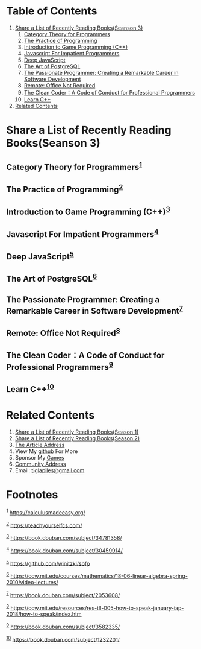 
# Table of Contents

1.  [Share a List of Recently Reading Books(Seanson 3)](#org6b36443)
    1.  [Category Theory for Programmers](#org9e11e81)
    2.  [The Practice of Programming](#orgfa01ffa)
    3.  [Introduction to Game Programming (C++)](#org3071f8e)
    4.  [Javascript For Impatient Programmers](#orge35b6da)
    5.  [Deep JavaScript](#orged49c81)
    6.  [The Art of PostgreSQL](#orgba2da3b)
    7.  [The Passionate Programmer: Creating a Remarkable Career in Software Development](#org4ee1b87)
    8.  [Remote: Office Not Required](#org5c731b2)
    9.  [The Clean Coder：A Code of Conduct for Professional Programmers](#orgebaf232)
    10. [Learn C++](#org9f56a2e)
2.  [Related Contents](#org42c3158)



<a id="org6b36443"></a>

# Share a List of Recently Reading Books(Seanson 3)


<a id="org9e11e81"></a>

## Category Theory for Programmers<sup><a id="fnr.1" class="footref" href="#fn.1">1</a></sup>


<a id="orgfa01ffa"></a>

## The Practice of Programming<sup><a id="fnr.2" class="footref" href="#fn.2">2</a></sup>


<a id="org3071f8e"></a>

## Introduction to Game Programming (C++)<sup><a id="fnr.3" class="footref" href="#fn.3">3</a></sup>


<a id="orge35b6da"></a>

## Javascript For Impatient Programmers<sup><a id="fnr.4" class="footref" href="#fn.4">4</a></sup>


<a id="orged49c81"></a>

## Deep JavaScript<sup><a id="fnr.5" class="footref" href="#fn.5">5</a></sup>


<a id="orgba2da3b"></a>

## The Art of PostgreSQL<sup><a id="fnr.6" class="footref" href="#fn.6">6</a></sup>


<a id="org4ee1b87"></a>

## The Passionate Programmer: Creating a Remarkable Career in Software Development<sup><a id="fnr.7" class="footref" href="#fn.7">7</a></sup>


<a id="org5c731b2"></a>

## Remote: Office Not Required<sup><a id="fnr.8" class="footref" href="#fn.8">8</a></sup>


<a id="orgebaf232"></a>

## The Clean Coder：A Code of Conduct for Professional Programmers<sup><a id="fnr.9" class="footref" href="#fn.9">9</a></sup>


<a id="org9f56a2e"></a>

## Learn C++<sup><a id="fnr.10" class="footref" href="#fn.10">10</a></sup>


<a id="org42c3158"></a>

# Related Contents

1.  [Share a List of Recently Reading Books(Season 1)](https://tiglapiles.github.io/article/src/recent_reading.html)
2.  [Share a List of Recently Reading Books(Season 2)](https://tiglapiles.github.io/article/src/recent_reading2.zh.html)
3.  [The Article Address](https://tiglapiles.github.io/article/src/recent_reading3.zh.html)
4.  View My [github](https://github.com/tiglapiles/article) For More
5.  Sponsor My [Games](https://itch.io/profile/tiglapiles)
6.  [Community Address](https://www.v2ex.com/t/805027)
7.  Email: tiglapiles@gmail.com


# Footnotes

<sup><a id="fn.1" href="#fnr.1">1</a></sup> <https://calculusmadeeasy.org/>

<sup><a id="fn.2" href="#fnr.2">2</a></sup> <https://teachyourselfcs.com/>

<sup><a id="fn.3" href="#fnr.3">3</a></sup> <https://book.douban.com/subject/34781358/>

<sup><a id="fn.4" href="#fnr.4">4</a></sup> <https://book.douban.com/subject/30459914/>

<sup><a id="fn.5" href="#fnr.5">5</a></sup> <https://github.com/winitzki/sofp>

<sup><a id="fn.6" href="#fnr.6">6</a></sup> <https://ocw.mit.edu/courses/mathematics/18-06-linear-algebra-spring-2010/video-lectures/>

<sup><a id="fn.7" href="#fnr.7">7</a></sup> <https://book.douban.com/subject/2053608/>

<sup><a id="fn.8" href="#fnr.8">8</a></sup> <https://ocw.mit.edu/resources/res-tll-005-how-to-speak-january-iap-2018/how-to-speak/index.htm>

<sup><a id="fn.9" href="#fnr.9">9</a></sup> <https://book.douban.com/subject/3582335/>

<sup><a id="fn.10" href="#fnr.10">10</a></sup> <https://book.douban.com/subject/1232201/>
